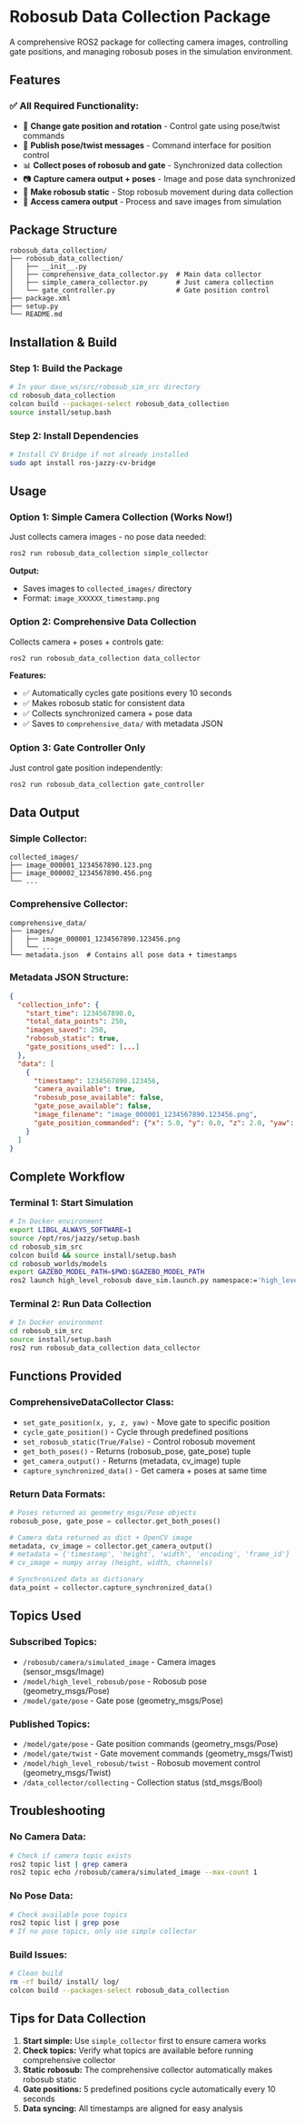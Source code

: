 # Robosub Data Collection Package

A comprehensive ROS2 package for collecting camera images, controlling gate positions, and managing robosub poses in the simulation environment.

## Features

### ✅ **All Required Functionality:**
- 🚪 **Change gate position and rotation** - Control gate using pose/twist commands
- 📍 **Publish pose/twist messages** - Command interface for position control
- 📊 **Collect poses of robosub and gate** - Synchronized data collection
- 📷 **Capture camera output + poses** - Image and pose data synchronized
- 🤖 **Make robosub static** - Stop robosub movement during data collection
- 🎯 **Access camera output** - Process and save images from simulation

## Package Structure

```
robosub_data_collection/
├── robosub_data_collection/
│   ├── __init__.py
│   ├── comprehensive_data_collector.py  # Main data collector
│   ├── simple_camera_collector.py       # Just camera collection
│   └── gate_controller.py               # Gate position control
├── package.xml
├── setup.py
└── README.md
```

## Installation & Build

### **Step 1: Build the Package**
```bash
# In your dave_ws/src/robosub_sim_src directory
cd robosub_data_collection
colcon build --packages-select robosub_data_collection
source install/setup.bash
```

### **Step 2: Install Dependencies**
```bash
# Install CV Bridge if not already installed
sudo apt install ros-jazzy-cv-bridge
```

## Usage

### **Option 1: Simple Camera Collection (Works Now!)**
Just collects camera images - no pose data needed:

```bash
ros2 run robosub_data_collection simple_collector
```

**Output:**
- Saves images to `collected_images/` directory
- Format: `image_XXXXXX_timestamp.png`

### **Option 2: Comprehensive Data Collection**
Collects camera + poses + controls gate:

```bash
ros2 run robosub_data_collection data_collector
```

**Features:**
- ✅ Automatically cycles gate positions every 10 seconds
- ✅ Makes robosub static for consistent data
- ✅ Collects synchronized camera + pose data
- ✅ Saves to `comprehensive_data/` with metadata JSON

### **Option 3: Gate Controller Only**
Just control gate position independently:

```bash
ros2 run robosub_data_collection gate_controller
```

## Data Output

### **Simple Collector:**
```
collected_images/
├── image_000001_1234567890.123.png
├── image_000002_1234567890.456.png
└── ...
```

### **Comprehensive Collector:**
```
comprehensive_data/
├── images/
│   ├── image_000001_1234567890.123456.png
│   └── ...
└── metadata.json  # Contains all pose data + timestamps
```

### **Metadata JSON Structure:**
```json
{
  "collection_info": {
    "start_time": 1234567890.0,
    "total_data_points": 250,
    "images_saved": 250,
    "robosub_static": true,
    "gate_positions_used": [...]
  },
  "data": [
    {
      "timestamp": 1234567890.123456,
      "camera_available": true,
      "robosub_pose_available": false,
      "gate_pose_available": false,
      "image_filename": "image_000001_1234567890.123456.png",
      "gate_position_commanded": {"x": 5.0, "y": 0.0, "z": 2.0, "yaw": 0.0}
    }
  ]
}
```

## Complete Workflow

### **Terminal 1: Start Simulation**
```bash
# In Docker environment
export LIBGL_ALWAYS_SOFTWARE=1
source /opt/ros/jazzy/setup.bash
cd robosub_sim_src
colcon build && source install/setup.bash
cd robosub_worlds/models
export GAZEBO_MODEL_PATH=$PWD:$GAZEBO_MODEL_PATH
ros2 launch high_level_robosub dave_sim.launch.py namespace:='high_level_robosub' world_name:=pool paused:=false
```

### **Terminal 2: Run Data Collection**
```bash
# In Docker environment
cd robosub_sim_src
source install/setup.bash
ros2 run robosub_data_collection data_collector
```

## Functions Provided

### **ComprehensiveDataCollector Class:**
- `set_gate_position(x, y, z, yaw)` - Move gate to specific position
- `cycle_gate_position()` - Cycle through predefined positions
- `set_robosub_static(True/False)` - Control robosub movement
- `get_both_poses()` - Returns (robosub_pose, gate_pose) tuple
- `get_camera_output()` - Returns (metadata, cv_image) tuple
- `capture_synchronized_data()` - Get camera + poses at same time

### **Return Data Formats:**
```python
# Poses returned as geometry_msgs/Pose objects
robosub_pose, gate_pose = collector.get_both_poses()

# Camera data returned as dict + OpenCV image
metadata, cv_image = collector.get_camera_output()
# metadata = {'timestamp', 'height', 'width', 'encoding', 'frame_id'}
# cv_image = numpy array (height, width, channels)

# Synchronized data as dictionary
data_point = collector.capture_synchronized_data()
```

## Topics Used

### **Subscribed Topics:**
- `/robosub/camera/simulated_image` - Camera images (sensor_msgs/Image)
- `/model/high_level_robosub/pose` - Robosub pose (geometry_msgs/Pose)
- `/model/gate/pose` - Gate pose (geometry_msgs/Pose)

### **Published Topics:**
- `/model/gate/pose` - Gate position commands (geometry_msgs/Pose)
- `/model/gate/twist` - Gate movement commands (geometry_msgs/Twist)
- `/model/high_level_robosub/twist` - Robosub movement control (geometry_msgs/Twist)
- `/data_collector/collecting` - Collection status (std_msgs/Bool)

## Troubleshooting

### **No Camera Data:**
```bash
# Check if camera topic exists
ros2 topic list | grep camera
ros2 topic echo /robosub/camera/simulated_image --max-count 1
```

### **No Pose Data:**
```bash
# Check available pose topics
ros2 topic list | grep pose
# If no pose topics, only use simple collector
```

### **Build Issues:**
```bash
# Clean build
rm -rf build/ install/ log/
colcon build --packages-select robosub_data_collection
```

## Tips for Data Collection

1. **Start simple:** Use `simple_collector` first to ensure camera works
2. **Check topics:** Verify what topics are available before running comprehensive collector
3. **Static robosub:** The comprehensive collector automatically makes robosub static
4. **Gate positions:** 5 predefined positions cycle automatically every 10 seconds
5. **Data syncing:** All timestamps are aligned for easy analysis 